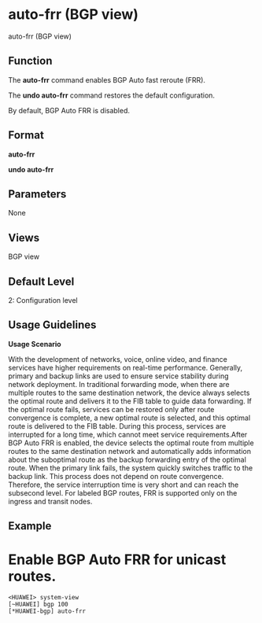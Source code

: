 auto-frr (BGP view)
===================

auto-frr (BGP view)

Function
--------



The **auto-frr** command enables BGP Auto fast reroute (FRR).

The **undo auto-frr** command restores the default configuration.



By default, BGP Auto FRR is disabled.


Format
------

**auto-frr**

**undo auto-frr**


Parameters
----------

None

Views
-----

BGP view


Default Level
-------------

2: Configuration level


Usage Guidelines
----------------

**Usage Scenario**

With the development of networks, voice, online video, and finance services have higher requirements on real-time performance. Generally, primary and backup links are used to ensure service stability during network deployment. In traditional forwarding mode, when there are multiple routes to the same destination network, the device always selects the optimal route and delivers it to the FIB table to guide data forwarding. If the optimal route fails, services can be restored only after route convergence is complete, a new optimal route is selected, and this optimal route is delivered to the FIB table. During this process, services are interrupted for a long time, which cannot meet service requirements.After BGP Auto FRR is enabled, the device selects the optimal route from multiple routes to the same destination network and automatically adds information about the suboptimal route as the backup forwarding entry of the optimal route. When the primary link fails, the system quickly switches traffic to the backup link. This process does not depend on route convergence. Therefore, the service interruption time is very short and can reach the subsecond level. For labeled BGP routes, FRR is supported only on the ingress and transit nodes.


Example
-------

# Enable BGP Auto FRR for unicast routes.
```
<HUAWEI> system-view
[~HUAWEI] bgp 100
[*HUAWEI-bgp] auto-frr

```